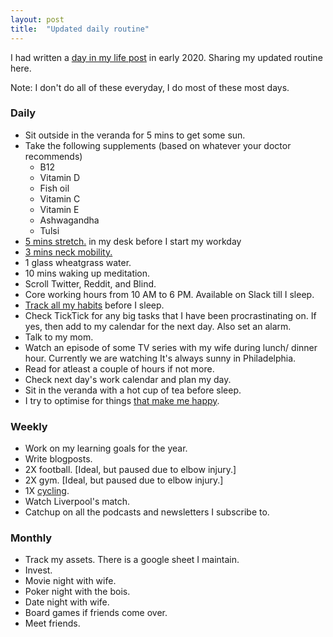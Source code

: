```yaml
---
layout: post
title:  "Updated daily routine"
---
```


I had written a [day in my life post](https://manassaloi.com/2020/03/09/day-in-life-manas.html) in early 2020. Sharing my updated routine here.

Note: I don't do all of these everyday, I do most of these most days.

### Daily

- Sit outside in the veranda for 5 mins to get some sun.
- Take the following supplements (based on whatever your doctor recommends)
  - B12
  - Vitamin D
  - Fish oil
  - Vitamin C
  - Vitamin E
  - Ashwagandha
  - Tulsi
- [5 mins stretch.](https://www.youtube.com/watch?v=tAUf7aajBWE) in my desk before I start my workday
- [3 mins neck mobility.](https://www.youtube.com/watch?app=desktop&v=K4dmZ5_n6uU)
- 1 glass wheatgrass water.
- 10 mins waking up meditation.
- Scroll Twitter, Reddit, and Blind.
- Core working hours from 10 AM to 6 PM. Available on Slack till I sleep.
- [Track all my habits](https://manassaloi.com/2021/11/28/forming-habits.html) before I sleep.
- Check TickTick for any big tasks that I have been procrastinating on. If yes, then add to my calendar for the next day. Also set an alarm.
- Talk to my mom.
- Watch an episode of some TV series with my wife during lunch/ dinner hour. Currently we are watching It's always sunny in Philadelphia.
- Read for atleast a couple of hours if not more.
- Check next day's work calendar and plan my day.
- Sit in the veranda with a hot cup of tea before sleep.
- I try to optimise for things [that make me happy](https://manassaloi.com/2021/09/21/happy-things.html).

### Weekly

- Work on my learning goals for the year.
- Write blogposts.
- 2X football. [Ideal, but paused due to elbow injury.]
- 2X gym. [Ideal, but paused due to elbow injury.]
- 1X [cycling](https://www.amazon.in/Dolphy-Exercise-Spinning-Indoor-Cycling/dp/B07WP5FHXB/).
- Watch Liverpool's match.
- Catchup on all the podcasts and newsletters I subscribe to.

### Monthly

- Track my assets. There is a google sheet I maintain.
- Invest.
- Movie night with wife.
- Poker night with the bois.
- Date night with wife.
- Board games if friends come over.
- Meet friends.
